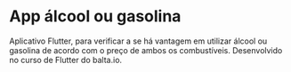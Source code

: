 # App álcool ou gasolina

Aplicativo Flutter, para verificar a se há vantagem em utilizar álcool ou gasolina de acordo com o preço de ambos os combustíveis. Desenvolvido no curso de Flutter do balta.io.

